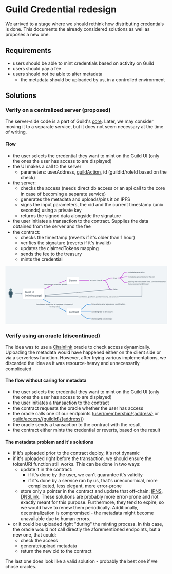 # Guild Credential redesign

We arrived to a stage where we should rethink how distributing credentials is done. This documents the already considered solutions as well as proposes a new one.

## Requirements

- users should be able to mint credentials based on activity on Guild
- users should pay a fee
- users should not be able to alter metadata
  - the metadata should be uploaded by us, in a controlled environment

## Solutions

### Verify on a centralized server (proposed)

The server-side code is a part of Guild's [core](https://github.com/agoraxyz/guild-backend). Later, we may consider moving it to a separate service, but it does not seem necessary at the time of writing.

#### Flow

- the user selects the credential they want to mint on the Guild UI (only the ones the user has access to are displayed)
- the UI makes a call to the server
  - parameters: userAddress, [guildAction](contracts/interfaces/IGuildCredential.md#guildaction), id (guildId/roleId based on the check)
- the server:
  - checks the access (needs direct db access or an api call to the core in case of becoming a separate service)
  - generates the metadata and uploads/pins it on IPFS
  - signs the input parameters, the cid and the current timestamp (unix seconds) using a private key
  - returns the signed data alongside the signature
- the user initiates a transaction to the contract. Supplies the data obtained from the server and the fee
- the contract:
  - checks the timestamp (reverts if it's older than 1 hour)
  - verifies the signature (reverts if it's invalid)
  - updates the claimedTokens mapping
  - sends the fee to the treasury
  - mints the credential

![flow](img/flow.png)

### Verify using an oracle (discontinued)

The idea was to use a [Chainlink](https://chain.link/) oracle to check access dynamically. Uploading the metadata would have happened either on the client side or via a serverless function. However, after trying various implementations, we discarded the idea as it was resource-heavy and unnecessarily complicated.

#### The flow without caring for metadata

- the user selects the credential they want to mint on the Guild UI (only the ones the user has access to are displayed)
- the user initiates a transaction to the contract
- the contract requests the oracle whether the user has access
- the oracle calls one of our endpoints ([user/membership/{address}](https://api.guild.xyz/v1/user/membership/{address}?format=oracle) or [guild/access/{guildId}/{address}](https://api.guild.xyz/v1/guild/access/{guildId}/{address}?format=oracle))
- the oracle sends a transaction to the contract with the result
- the contract either mints the credential or reverts, based on the result

#### The metadata problem and it's solutions

- if it's uploaded prior to the contract deploy, it's not dynamic
- if it's uploaded right before the transaction, we should ensure the tokenURI function still works. This can be done in two ways:
  - update it in the contract:
    - if it's done by the user, we can't guarantee it's validity
    - if it's done by a service ran by us, that's uneconomical, more complicated, less elegant, more error-prone
  - store only a pointer in the contract and update that off-chain: [IPNS](https://docs.ipfs.tech/concepts/ipns/), [DNSLink](https://docs.ipfs.tech/concepts/dnslink/). These solutions are probably more error-prone and not exactly meant for this purpose. Furthermore, they tend to expire, so we would have to renew them periodically. Additionally, decentralization is compromised - the metadata might become unavailable due to human errors.
- or it could be uploaded right "during" the minting process. In this case, the oracle would not call directly the aforementioned endpoints, but a new one, that could:
  - check the access
  - generate/upload metadata
  - return the new cid to the contract

The last one does look like a valid solution - probably the best one if we chose oracles.
